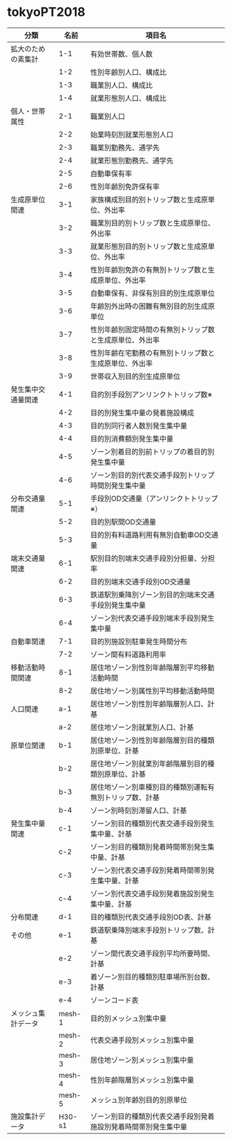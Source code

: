 # tokyoPT2018
|分類         |名前   | 項目名   |
|---         |---  | ---   |
|拡大のための素集計|1-1 |有効世帯数、個人数    |
|            |1-2 |性別年齢別人口、構成比    |
|            |1-3 |職業別人口、構成比    |
|            |1-4 |就業形態別人口、構成比    |
|個人・世帯属性 |2-1 |職業別人口    |
|            |2-2 |始業時刻別就業形態別人口  |
|            |2-3 |職業別勤務先、通学先  |
|            |2-4 |就業形態別勤務先、通学先  |
|            |2-5 |自動車保有率  |
|            |2-6 |性別年齢別免許保有率  |
|生成原単位関連 |3-1 |家族構成別目的別トリップ数と生成原単位、外出率    |
|            |3-2 |職業別目的別トリップ数と生成原単位、外出率    |
|            |3-3 |就業形態別目的別トリップ数と生成原単位、外出率    |
|            |3-4 |性別年齢別免許の有無別トリップ数と生成原単位、外出率  |
|            |3-5 |自動車保有、非保有別目的別生成原単位  |
|            |3-6 |年齢別外出時の困難有無別目的別生成原単位  |
|            |3-7 |性別年齢別固定時間の有無別トリップ数と生成原単位、外出率  |
|            |3-8 |性別年齢在宅勤務の有無別トリップ数と生成原単位、外出率    |
|            |3-9 |世帯収入別目的別生成原単位    |
|発生集中交通量関連|4-1 |目的別手段別アンリンクトトリップ数※   |
|            |4-2 |目的別発生集中量の発着施設構成    |
|            |4-3 |目的別同行者人数別発生集中量  |
|            |4-4 |目的別消費額別発生集中量  |
|            |4-5 |ゾーン別着目的別前トリップの着目的別発生集中量    |
|            |4-6 |ゾーン別目的別代表交通手段別トリップ時間別発生集中量  |
|分布交通量関連 |5-1 |手段別OD交通量（アンリンクトトリップ※）   |
|            |5-2 |目的別駅間OD交通量    |
|            |5-3 |目的別有料道路利用有無別自動車OD交通量    |
|端末交通量関連 |6-1 |駅別目的別端末交通手段別分担量、分担率    |
|            |6-2 |目的別端末交通手段別OD交通量  |
|            |6-3 |鉄道駅別乗降別ゾーン別目的別端末交通手段別発生集中量  |
|            |6-4 |ゾーン別代表交通手段別端末手段別発生集中量    |
|自動車関連    |7-1 |目的別施設別駐車発生時間分布  |
|            |7-2 |ゾーン間有料道路利用率    |
|移動活動時間関連|8-1 |居住地ゾーン別性別年齢階層別平均移動活動時間  |
|            |8-2 |居住地ゾーン別属性別平均移動活動時間  |
|人口関連      |a-1 | 居住地ゾーン別性別年齢階層別人口、計基 |
|            |a-2 | 居住地ゾーン別就業別人口、計基   |
|原単位関連    |b-1 | 居住地ゾーン別性別年齢階層別目的種類別原単位、計基   |
|            |b-2 | 居住地ゾーン別就業別年齢階層別目的種類別原単位、計基   |
|            |b-3 | 居住地ゾーン別車種別目的種類別運転有無別トリップ数、計基   |
|            |b-4 | ゾーン別時刻別滞留人口、計基   |
|発生集中量関連 |c-1 | ゾーン別目的種類別代表交通手段別発生集中量、計基   |
|            |c-2 | ゾーン別目的種類別発着時間帯別発生集中量、計基   |
|            |c-3 | ゾーン別代表交通手段別発着時間帯別発生集中量、計基   |
|            |c-4 | ゾーン別代表交通手段別発着施設別発生集中量、計基   |
|分布関連     |d-1 | 目的種類別代表交通手段別OD表、計基   |
|その他       |e-1 | 鉄道駅乗降別端末手段別トリップ数、計基   |
|            |e-2 | ゾーン間代表交通手段別平均所要時間、計基   |
|            |e-3 | 着ゾーン別目的種類別駐車場所別台数、計基   |
|            |e-4 | ゾーンコード表   |
|メッシュ集計データ|mesh-1|目的別メッシュ別集中量    |
|            |mesh-2|代表交通手段別メッシュ別集中量    |
|            |mesh-3|居住地ゾーン別メッシュ別集中量    |
|            |mesh-4|性別年齢階層別メッシュ別集中量    |
|            |mesh-5|メッシュ別年齢別目的別原単位  |
|施設集計データ |H30-s1|ゾーン別目的種類別代表交通手段別発着施設別発着時間帯別発生集中量  |